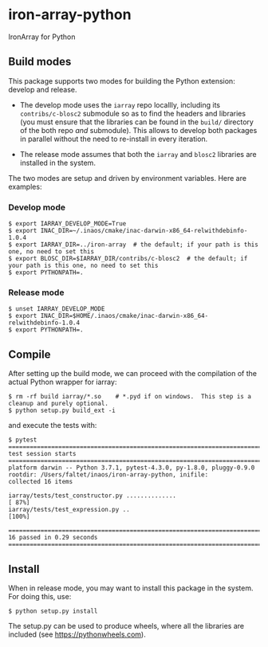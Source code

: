 # iron-array-python
IronArray for Python

## Build modes

This package supports two modes for building the Python extension: develop and release.

* The develop mode uses the `iarray` repo locallly, including its `contribs/c-blosc2` submodule so as to find the headers and libraries (you must ensure that the libraries can be found in the `build/` directory of the both repo *and* submodule).  This allows to develop both packages in parallel without the need to re-install in every iteration.

* The release mode assumes that both the `iarray` and `blosc2` libraries are installed in the system.

The two modes are setup and driven by environment variables.  Here are examples:

### Develop mode

```
$ export IARRAY_DEVELOP_MODE=True
$ export INAC_DIR=~/.inaos/cmake/inac-darwin-x86_64-relwithdebinfo-1.0.4
$ export IARRAY_DIR=../iron-array  # the default; if your path is this one, no need to set this
$ export BLOSC_DIR=$IARRAY_DIR/contribs/c-blosc2  # the default; if your path is this one, no need to set this
$ export PYTHONPATH=.
```

### Release mode

```
$ unset IARRAY_DEVELOP_MODE
$ export INAC_DIR=$HOME/.inaos/cmake/inac-darwin-x86_64-relwithdebinfo-1.0.4
$ export PYTHONPATH=.
```

## Compile

After setting up the build mode, we can proceed with the compilation of the actual Python wrapper for iarray:

```
$ rm -rf build iarray/*.so    # *.pyd if on windows.  This step is a cleanup and purely optional.
$ python setup.py build_ext -i
```

and  execute the tests with:

```
$ pytest
====================================================================================== test session starts =======================================================================================
platform darwin -- Python 3.7.1, pytest-4.3.0, py-1.8.0, pluggy-0.9.0
rootdir: /Users/faltet/inaos/iron-array-python, inifile:
collected 16 items

iarray/tests/test_constructor.py ..............                                                                                                                                            [ 87%]
iarray/tests/test_expression.py ..                                                                                                                                                         [100%]

=================================================================================== 16 passed in 0.29 seconds ====================================================================================
```

## Install

When in release mode, you may want to install this package in the system.  For doing this, use:

```
$ python setup.py install
```

The setup.py can be used to produce wheels, where all the libraries are included (see https://pythonwheels.com).
